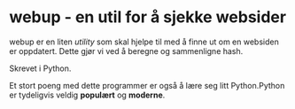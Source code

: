 webup - en util for å sjekke websider
=====================================
webup er en liten *utility* som skal hjelpe til med å finne ut om en websiden er
oppdatert. Dette gjør vi ved å beregne og sammenligne hash.

Skrevet i Python.

Et stort poeng med dette programmer er også å lære seg litt Python.Python er
tydeligvis veldig **populært** og **moderne**.
